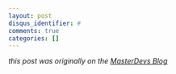 ```yaml
---
layout: post
disqus_identifier: #
comments: true
categories: []
---
```


_this post was originally on the [MasterDevs Blog](http://blog.masterdevs.com/xf-day-2/)_
